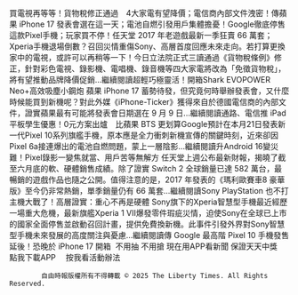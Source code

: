 買電視再等等！貨物稅修正通過　4大家電有望降價；電信商內部文件洩密！傳蘋果 iPhone 17 發表會選在這一天；電池自燃引發用戶集體擔憂！Google徹底停售這款Pixel手機；玩家買不停！任天堂 2017 年老遊戲最新一季狂賣 66 萬套；Xperia手機退場倒數？召回災情重傷Sony、高層首度回應未來走向。若打算更換家中的電視，或許可以再稍等一下！今日立法院正式三讀通過《貨物稅條例》修正，針對彩色電視、錄影機、電唱機、錄音機等四大家電將改為「免徵貨物稅」，將有望推動品牌降價促銷...繼續閱讀超輕巧極靈活！開箱Shark EVOPOWER Neo+高效吸塵小鋼炮 蘋果 iPhone 17 蓄勢待發，但究竟何時舉辦發表會，又什麼時候能買到新機呢？對此外媒《iPhone-Ticker》獲得來自於德國電信商的內部文件，證實蘋果最有可能將發表會日期選在 9 月 9 日...繼續閱讀通路、電信推 iPad 平板學生優惠！0元方案出爐　比蘋果 BTS 更划算Google預計在本月21日發表新一代Pixel 10系列旗艦手機，原本應是全力衝刺新機宣傳的關鍵時刻，近來卻因Pixel 6a接連爆出的電池自燃問題，蒙上一層陰影...繼續閱讀升Android 16變災難！Pixel錄影一變焦就當、用戶苦等無解方 任天堂上週公布最新財報，揭曉了截至六月底的軟、硬體銷售成績。除了證實 Switch 2 全球銷量已達 582 萬台，最暢銷的遊戲作品也隨之公開。值得注意的是，2017 年發表的《瑪利歐賽車8 豪華版》至今仍非常熱銷，單季銷量仍有 66 萬套...繼續閱讀Sony PlayStation 也不打主機大戰了！高層證實：重心不再是硬體 Sony旗下的Xperia智慧型手機最近經歷一場重大危機，最新旗艦Xperia 1 VII爆發零件瑕疵災情，迫使Sony在全球已上市的國家全面停售並啟動召回計畫，提供免費換新機。此事件引發外界對Sony智慧型手機未來發展的高度關注與憂慮...繼續閱讀傳 Google 最高階 Pixel 10 手機發售延後！恐晚於 iPhone 17 開箱 
    不用抽 不用搶 現在用APP看新聞 保證天天中獎　
    點我下載APP　
    按我看活動辦法

            自由時報版權所有不得轉載 © 2025 The Liberty Times. All Rights Reserved.
